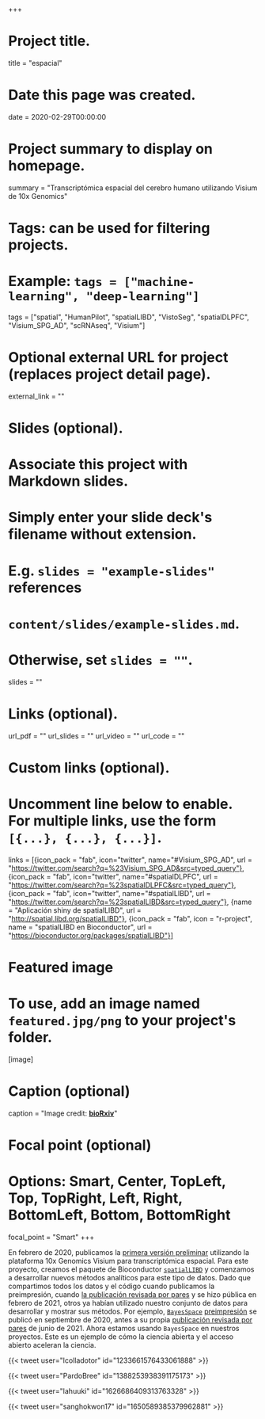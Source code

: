 +++
# Project title.
title = "espacial"

# Date this page was created.
date = 2020-02-29T00:00:00

# Project summary to display on homepage.
summary = "Transcriptómica espacial del cerebro humano utilizando Visium de 10x Genomics"

# Tags: can be used for filtering projects.
# Example: `tags = ["machine-learning", "deep-learning"]`
tags = ["spatial", "HumanPilot", "spatialLIBD", "VistoSeg", "spatialDLPFC", "Visium_SPG_AD", "scRNAseq", "Visium"]

# Optional external URL for project (replaces project detail page).
external_link = ""

# Slides (optional).
#   Associate this project with Markdown slides.
#   Simply enter your slide deck's filename without extension.
#   E.g. `slides = "example-slides"` references 
#   `content/slides/example-slides.md`.
#   Otherwise, set `slides = ""`.
slides = ""

# Links (optional).
url_pdf = ""
url_slides = ""
url_video = ""
url_code = ""

# Custom links (optional).
#   Uncomment line below to enable. For multiple links, use the form `[{...}, {...}, {...}]`.
links = [{icon_pack = "fab", icon="twitter", name="#Visium_SPG_AD", url = "https://twitter.com/search?q=%23Visium_SPG_AD&src=typed_query"}, {icon_pack = "fab", icon="twitter", name="#spatialDLPFC", url = "https://twitter.com/search?q=%23spatialDLPFC&src=typed_query"}, {icon_pack = "fab", icon="twitter", name="#spatialLIBD", url = "https://twitter.com/search?q=%23spatialLIBD&src=typed_query"}, {name = "Aplicación shiny de spatialLIBD", url = "http://spatial.libd.org/spatialLIBD"}, {icon_pack = "fab", icon = "r-project", name = "spatialLIBD en Bioconductor", url = "https://bioconductor.org/packages/spatialLIBD"}]

# Featured image
# To use, add an image named `featured.jpg/png` to your project's folder. 
[image]
  # Caption (optional)
  caption = "Image credit: [**bioRxiv**](https://www.biorxiv.org/content/10.1101/2020.02.28.969931v1)"
  
  # Focal point (optional)
  # Options: Smart, Center, TopLeft, Top, TopRight, Left, Right, BottomLeft, Bottom, BottomRight
  focal_point = "Smart"
+++

En febrero de 2020, publicamos la [primera versión preliminar](https://www.biorxiv.org/content/10.1101/2020.02.28.969931v1) utilizando la plataforma 10x Genomics Visium para transcriptómica espacial. Para este proyecto, creamos el paquete de Bioconductor [`spatialLIBD`](https://bioconductor.org/packages/spatialLIBD) y comenzamos a desarrollar nuevos métodos analíticos para este tipo de datos. Dado que compartimos todos los datos y el código cuando publicamos la preimpresión, cuando [la publicación revisada por pares](https://doi.org/10.1038/s41593-020-00787-0) y se hizo pública en febrero de 2021, otros ya habían utilizado nuestro conjunto de datos para desarrollar y mostrar sus métodos. Por ejemplo, [`BayesSpace`](http://bioconductor.org/packages/BayesSpace) [preimpresión](https://doi.org/10.1101/2020.09.04.283812) se publicó en septiembre de 2020, antes a su propia [publicación revisada por pares](https://doi.org/10.1038/s41587-021-00935-2) de junio de 2021. Ahora estamos usando `BayesSpace` en nuestros proyectos. Este es un ejemplo de cómo la ciencia abierta y el acceso abierto aceleran la ciencia.

{{< tweet user="lcolladotor" id="1233661576433061888" >}}

{{< tweet user="PardoBree" id="1388253938391175173" >}}

{{< tweet user="lahuuki" id="1626686409313763328" >}}

{{< tweet user="sanghokwon17" id="1650589385379962881" >}}
